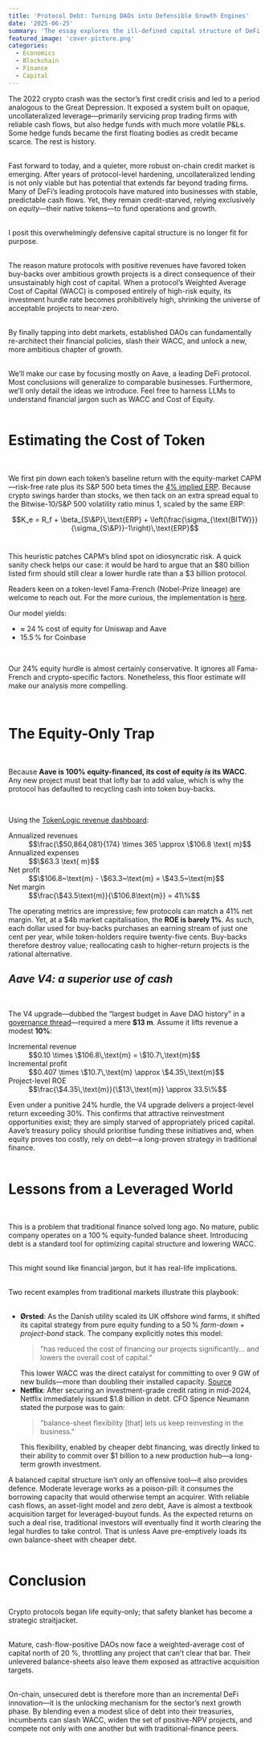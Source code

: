 ```yaml
---
title: 'Protocol Debt: Turning DAOs into Defensible Growth Engines'
date: '2025-06-25'
summary: 'The essay explores the ill-defined capital structure of DeFi protocols and argues for a new, more ambitious and defensible chapter of growth.'
featured_image: 'cover-picture.png'
categories:
  - Economics
  - Blockchain
  - Finance
  - Capital
---
```


The 2022 crypto crash was the sector’s first credit crisis and led to a period analogous to the Great Depression. It exposed a system built on opaque, uncollateralized leverage—primarily servicing prop trading firms with reliable cash flows, but also hedge funds with much more volatile P&Ls. Some hedge funds became the first floating bodies as credit became scarce. The rest is history.
<br>
<br>

Fast forward to today, and a quieter, more robust on-chain credit market is emerging. After years of protocol-level hardening, uncollateralized lending is not only viable but has potential that extends far beyond trading firms. Many of DeFi’s leading protocols have matured into businesses with stable, predictable cash flows. Yet, they remain credit-starved, relying exclusively on *equity*—their native tokens—to fund operations and growth.
<br>
<br>

I posit this overwhelmingly defensive capital structure is no longer fit for purpose.
<br>
<br>

The reason mature protocols with positive revenues have favored token buy-backs over ambitious growth projects is a direct consequence of their unsustainably high cost of capital. When a protocol’s Weighted Average Cost of Capital (WACC) is composed entirely of high-risk equity, its investment hurdle rate becomes prohibitively high, shrinking the universe of acceptable projects to near-zero.
<br>
<br>

By finally tapping into debt markets, established DAOs can fundamentally re-architect their financial policies, slash their WACC, and unlock a new, more ambitious chapter of growth.
<br>
<br>

We’ll make our case by focusing mostly on Aave, a leading DeFi protocol. Most conclusions will generalize to comparable businesses. Furthermore, we’ll only detail the ideas we introduce. Feel free to harness LLMs to understand financial jargon such as WACC and Cost of Equity.
<br>
<br>


# **Estimating the Cost of Token**
<br>

We first pin down each token’s baseline return with the equity-market CAPM—risk-free rate plus its S\&P 500 beta times the [4% implied ERP](https://pages.stern.nyu.edu/~adamodar/New_Home_Page/datafile/histimpl.html).
Because crypto swings harder than stocks, we then tack on an extra spread equal to the Bitwise-10/S\&P 500 volatility ratio minus 1, scaled by the same ERP:

$$K_e = R_f + \beta_{S\&P}\,\text{ERP} + \left(\frac{\sigma_{\text{BITW}}}{\sigma_{S\&P}}-1\right)\,\text{ERP}$$
<br>

This heuristic patches CAPM’s blind spot on idiosyncratic risk. A quick sanity check helps our case: it would be hard to argue that an $80 billion listed firm should still clear a lower hurdle rate than a $3 billion protocol.

<div class="aside">
Readers keen on a token-level Fama-French (Nobel-Prize lineage) are welcome to reach out. For the more curious, the implementation is <a href="https://github.com/sfyll/crypto-capm" target="_blank" rel="noopener noreferrer">here</a>.
</div>

Our model yields:
* ≈ 24 % cost of equity for Uniswap and Aave
* 15.5 % for Coinbase

<br>

Our 24% equity hurdle is almost certainly conservative. It ignores all Fama-French and crypto-specific factors. Nonetheless, this floor estimate will make our analysis more compelling.

<br>

# **The Equity-Only Trap**

<br>

Because **Aave is 100% equity-financed, its cost of equity *is* its WACC**. Any new project must beat that lofty bar to add value, which is why the protocol has defaulted to recycling cash into token buy-backs.

<br>

Using the [TokenLogic revenue dashboard](https://aave.tokenlogic.xyz/revenue):

<dl class="key-value-list">
  <dt>Annualized revenues</dt>
  <dd>$$\frac{\$50,864,081}{174} \times 365 \approx \$106.8 \text{ m}$$</dd>

  <dt>Annualized expenses</dt>
  <dd>$$\$63.3 \text{ m}$$</dd>

  <dt>Net profit</dt>
  <dd>$$\$106.8~\text{m} - \$63.3~\text{m} = \$43.5~\text{m}$$</dd>
  
  <dt>Net margin</dt>
  <dd>$$\frac{\$43.5\text{m}}{\$106.8\text{m}} = 41\%$$</dd>
</dl>

The operating metrics are impressive; few protocols can match a 41% net margin. Yet, at a \$4b market capitalisation, the **ROE is barely 1%**. As such, each dollar used for buy-backs purchases an earning stream of just one cent per year, while token-holders require twenty-five cents. Buy-backs therefore destroy value; reallocating cash to higher-return projects is the rational alternative.

## <em>Aave V4: a superior use of cash</em>

<br>

The V4 upgrade—dubbed the “largest budget in Aave DAO history” in a [governance thread](https://governance.aave.com/t/arfc-aavenomics-implementation-part-one/21248)—required a mere **\$13 m**. Assume it lifts revenue a modest **10%**:

<dl class="key-value-list">
  <dt>Incremental revenue</dt>
  <dd>$$0.10 \times \$106.8\,\text{m} = \$10.7\,\text{m}$$</dd>
  
  <dt>Incremental profit</dt>
  <dd>$$0.407 \times \$10.7\,\text{m} \approx \$4.35\,\text{m}$$</dd>
  
  <dt>Project-level ROE</dt>
  <dd>$$\frac{\$4.35\,\text{m}}{\$13\,\text{m}} \approx 33.5\%$$</dd>
</dl>

Even under a punitive 24% hurdle, the V4 upgrade delivers a project-level return exceeding 30%. This confirms that attractive reinvestment opportunities exist; they are simply starved of appropriately priced capital. Aave’s treasury policy should prioritise funding these initiatives and, when equity proves too costly, rely on debt—a long-proven strategy in traditional finance.
<br>
<br>


# **Lessons from a Leveraged World**
<br>

This is a problem that traditional finance solved long ago. No mature, public company operates on a 100 % equity-funded balance sheet. Introducing debt is a standard tool for optimizing capital structure and lowering WACC.
<br>
<br>

This might sound like financial jargon, but it has real-life implications.
<br>
<br>

Two recent examples from traditional markets illustrate this playbook:
<br>
<br>

<ul class="list--spacious">
  <li>
    <strong>Ørsted</strong>: As the Danish utility scaled its UK offshore wind farms, it shifted its capital strategy from pure equity funding to a 50 % <em>farm-down + project-bond</em> stack. The company explicitly notes this model:
    <blockquote>"has reduced the cost of financing our projects significantly... and lowers the overall cost of capital."</blockquote>
    This lower WACC was the direct catalyst for committing to over 9 GW of new builds—more than doubling their installed capacity. <a href="https://orsted.co.uk/clean-growth/financing-the-biggest-offshore-wind-farms-in-the-world" target="_blank" rel="noopener noreferrer">Source</a>
  </li>
  <li>
    <strong>Netflix</strong>: After securing an investment-grade credit rating in mid-2024, Netflix immediately issued $1.8 billion in debt. CFO Spence Neumann stated the purpose was to gain:
    <blockquote>"balance-sheet flexibility [that] lets us keep reinvesting in the business."</blockquote>
    This flexibility, enabled by cheaper debt financing, was directly linked to their ability to commit over $1 billion to a new production hub—a long-term growth investment.
  </li>
</ul>

A balanced capital structure isn’t only an offensive tool—it also provides defence. Moderate leverage works as a poison-pill: it consumes the borrowing capacity that would otherwise tempt an acquirer. With reliable cash flows, an asset-light model and zero debt, Aave is almost a textbook acquisition target for leveraged-buyout funds. As the expected returns on such a deal rise, traditional investors will eventually find it worth clearing the legal hurdles to take control. That is unless Aave pre-emptively loads its own balance-sheet with cheaper debt.
<br>
<br>

# **Conclusion**
<br>
Crypto protocols began life equity-only; that safety blanket has become a strategic straitjacket.
<br>
<br>

Mature, cash-flow-positive DAOs now face a weighted-average cost of capital north of 20 %, throttling any project that can’t clear that bar. Their unlevered balance-sheets also leave them exposed as attractive acquisition targets.
<br>
<br>

On-chain, unsecured debt is therefore more than an incremental DeFi innovation—it is the unlocking mechanism for the sector’s next growth phase. By blending even a modest slice of debt into their treasuries, incumbents can slash WACC, widen the set of positive-NPV projects, and compete not only with one another but with traditional-finance peers.
<br>
<br>

